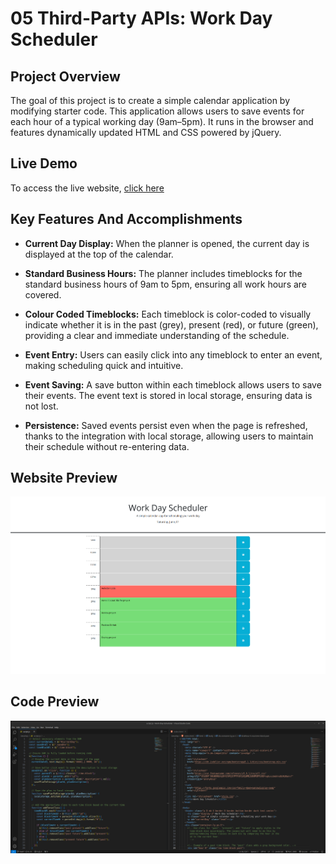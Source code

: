 # 05 Third-Party APIs: Work Day Scheduler

## Project Overview

The goal of this project is to create a simple calendar application by modifying starter code. This application allows users to save events for each hour of a typical working day (9am–5pm). It runs in the browser and features dynamically updated HTML and CSS powered by jQuery.

## Live Demo

To access the live website, <a href="https://a-mohamed14.github.io/Work-day-scheduler/">click here</a>

## Key Features And Accomplishments

- **Current Day Display:** When the planner is opened, the current day is displayed at the top of the calendar.

- **Standard Business Hours:** The planner includes timeblocks for the standard business hours of 9am to 5pm, ensuring all work hours are covered.

- **Colour Coded Timeblocks:** Each timeblock is color-coded to visually indicate whether it is in the past (grey), present (red), or future (green), providing a clear and immediate understanding of the schedule.

- **Event Entry:** Users can easily click into any timeblock to enter an event, making scheduling quick and intuitive.

- **Event Saving:** A save button within each timeblock allows users to save their events. The event text is stored in local storage, ensuring data is not lost.

- **Persistence:** Saved events persist even when the page is refreshed, thanks to the integration with local storage, allowing users to maintain their schedule without re-entering data.

## Website Preview

![website preview snippet](./Assets/screenshots/web-screenshot.png)

## Code Preview

![code preview snippet](./Assets/screenshots/code-screenshot.png)
